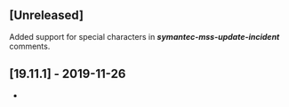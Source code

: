 ## [Unreleased]
Added support for special characters in ***symantec-mss-update-incident*** comments.

## [19.11.1] - 2019-11-26
-
